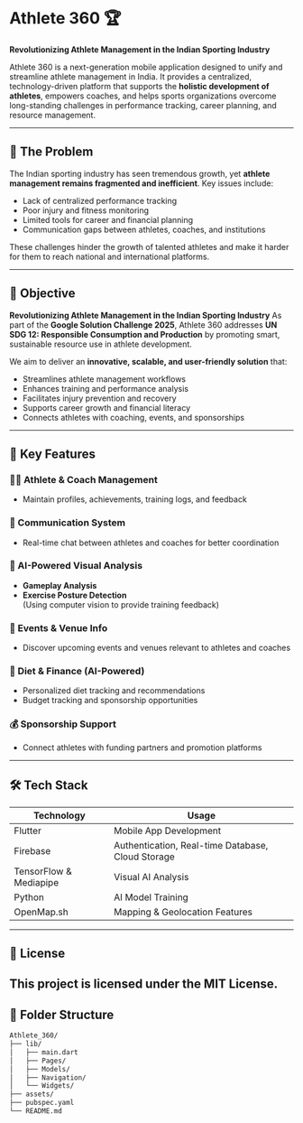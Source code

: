 # Athlete 360 🏆

**Revolutionizing Athlete Management in the Indian Sporting Industry**

Athlete 360 is a next-generation mobile application designed to unify and streamline athlete management in India. It provides a centralized, technology-driven platform that supports the **holistic development of athletes**, empowers coaches, and helps sports organizations overcome long-standing challenges in performance tracking, career planning, and resource management.

---

## 📌 The Problem

The Indian sporting industry has seen tremendous growth, yet **athlete management remains fragmented and inefficient**. Key issues include:

- Lack of centralized performance tracking
- Poor injury and fitness monitoring
- Limited tools for career and financial planning
- Communication gaps between athletes, coaches, and institutions

These challenges hinder the growth of talented athletes and make it harder for them to reach national and international platforms.

---

## 🎯 Objective
**Revolutionizing Athlete Management in the Indian Sporting Industry**
As part of the **Google Solution Challenge 2025**, Athlete 360 addresses **UN SDG 12: Responsible Consumption and Production** by promoting smart, sustainable resource use in athlete development.

We aim to deliver an **innovative, scalable, and user-friendly solution** that:
- Streamlines athlete management workflows
- Enhances training and performance analysis
- Facilitates injury prevention and recovery
- Supports career growth and financial literacy
- Connects athletes with coaching, events, and sponsorships

---

## 🚀 Key Features

### 🧑‍💼 Athlete & Coach Management
- Maintain profiles, achievements, training logs, and feedback

### 💬 Communication System
- Real-time chat between athletes and coaches for better coordination

### 🤖 AI-Powered Visual Analysis
- **Gameplay Analysis**
- **Exercise Posture Detection**  
(Using computer vision to provide training feedback)

### 📅 Events & Venue Info
- Discover upcoming events and venues relevant to athletes and coaches

### 🧠 Diet & Finance (AI-Powered)
- Personalized diet tracking and recommendations
- Budget tracking and sponsorship opportunities

### 💰 Sponsorship Support
- Connect athletes with funding partners and promotion platforms

---

## 🛠️ Tech Stack

| Technology | Usage |
|------------|--------|
| Flutter | Mobile App Development |
| Firebase | Authentication, Real-time Database, Cloud Storage |
| TensorFlow & Mediapipe | Visual AI Analysis |
| Python | AI Model Training |
| OpenMap.sh | Mapping & Geolocation Features |

---
## 📄 License
This project is licensed under the MIT License.
---

## 📂 Folder Structure

```bash
Athlete_360/
├── lib/
│   ├── main.dart
│   ├── Pages/
│   ├── Models/
│   ├── Navigation/
│   └── Widgets/
├── assets/
├── pubspec.yaml
└── README.md
